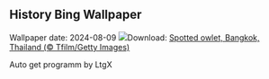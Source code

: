 ## History Bing Wallpaper
Wallpaper date: 2024-08-09
![](https://www.bing.com/th?id=OHR.SpottedOwlet_EN-CA8167068450_UHD.jpg&w=1000)Download: [Spotted owlet, Bangkok, Thailand (© Tfilm/Getty Images)](https://www.bing.com/th?id=OHR.SpottedOwlet_EN-CA8167068450_UHD.jpg)

Auto get programm by LtgX
